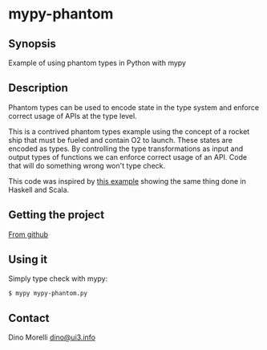 # mypy-phantom


## Synopsis

Example of using phantom types in Python with mypy


## Description

Phantom types can be used to encode state in the type system and enforce
correct usage of APIs at the type level.

This is a contrived phantom types example using the concept of a rocket ship
that must be fueled and contain O2 to launch. These states are encoded as
types. By controlling the type transformations as input and output types of
functions we can enforce correct usage of an API. Code that will do something
wrong won't type check.

This code was inspired by [this example](https://james-iry.blogspot.com/2010/10/phantom-types-in-haskell-and-scala.html)
showing the same thing done in Haskell and Scala.


## Getting the project

[From github](https://github.com/dino-/mypy-phantom)


## Using it

Simply type check with mypy:

    $ mypy mypy-phantom.py


## Contact

Dino Morelli <dino@ui3.info>
